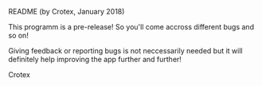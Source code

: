 README (by Crotex, January 2018)

This programm is a pre-release! So you'll come accross different bugs and so on!

Giving feedback or reporting bugs is not neccessarily needed but it will definitely help improving the app further and further!

Crotex

